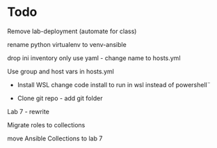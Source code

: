 # Todo

Remove lab-deployment (automate for class)

rename python virtualenv to venv-ansible

drop ini inventory only use yaml - change name to hosts.yml

Use group and host vars in hosts.yml

- Install WSL change code install to run in wsl instead of powershell¨

- Clone git repo - add git folder

Lab 7 - rewrite

Migrate roles to collections

move Ansible Collections to lab 7
